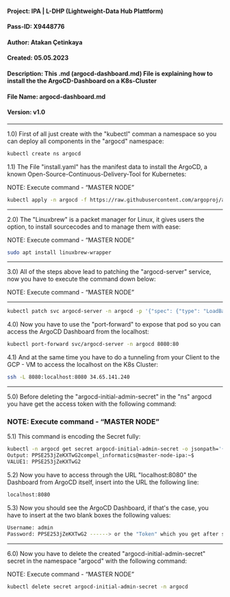 #### Project: IPA | L-DHP (Lightweight-Data Hub Plattform)

#### Pass-ID: X9448776

#### Author: Atakan Çetinkaya

#### Created: 05.05.2023

#### Description: This .md (argocd-dashboard.md) File is explaining how to install the the ArgoCD-Dashboard on a K8s-Cluster

#### File Name: argocd-dashboard.md

#### Version: v1.0

---

1.0) First of all just create with the "kubectl" comman a namespace so you can deploy all components in the "argocd" namespace:

```sh
kubectl create ns argocd
```

1.1) The File "install.yaml" has the manifest data to install the ArgoCD, a known Open-Source-Continuous-Delivery-Tool for Kubernetes:

NOTE: Execute command - “MASTER NODE”

```sh
kubectl apply -n argocd -f https://raw.githubusercontent.com/argoproj/argo-cd/stable/manifests/install.yaml
```

---

2.0) The "Linuxbrew" is a packet manager for Linux, it gives users the option, to install sourcecodes and to manage them with ease:

NOTE: Execute command - “MASTER NODE”

```sh
sudo apt install linuxbrew-wrapper
```

---

3.0) All of the steps above lead to patching the "argocd-server" service, now you have to execute the command down below:

NOTE: Execute command - “MASTER NODE”

---

```sh
kubectl patch svc argocd-server -n argocd -p '{"spec": {"type": "LoadBalancer"}}'
```

4.0) Now you have to use the "port-forward" to expose that pod so you can access the ArgoCD Dashboard from the localhost:

```sh
kubectl port-forward svc/argocd-server -n argocd 8080:80
```

4.1) And at the same time you have to do a tunneling from your Client to the GCP - VM to access the localhost on the K8s Cluster:

```sh
ssh -L 8080:localhost:8080 34.65.141.240
```

---

5.0) Before deleting the "argocd-initial-admin-secret" in the "ns" argocd you have get the access token with the following command:

### NOTE: Execute command - “MASTER NODE”

5.1) This command is encoding the Secret fully:

```sh
kubectl -n argocd get secret argocd-initial-admin-secret -o jsonpath='{.data.password}' | base64 -d
Output: PPSE253jZeKXTwG2compel_informatics@master-node-ipa:~$
VALUE1: PPSE253jZeKXTwG2
```

5.2) Now you have to access through the URL "localhost:8080" the Dashboard from ArgoCD itself, insert into the URL the following line:

```sh
localhost:8080
```

5.3) Now you should see the ArgoCD Dashboard, if that's the case, you have to insert at the two blank boxes the following values:

```sh
Username: admin
Password: PPSE253jZeKXTwG2 ------> or the "Token" which you get after step "5.1/VALUE1/" the secret to access the ArgoCD Dashboard
```

---

6.0) Now you have to delete the created "argocd-initial-admin-secret" secret in the namespace "argocd" with the following command:

NOTE: Execute command - “MASTER NODE”

```sh
kubectl delete secret argocd-initial-admin-secret -n argocd
```
